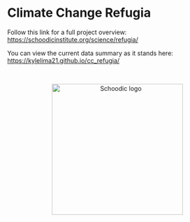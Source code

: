 # Climate Change Refugia

Follow this link for a full project overview: https://schoodicinstitute.org/science/refugia/

You can view the current data summary as it stands here: https://kylelima21.github.io/cc_refugia/


<br>

<p align="center">
  <img src="https://github.com/Kylelima21/r_workshop/assets/97795211/f60eaa04-faeb-490d-8997-3bd7a9aafd5a" alt="Schoodic logo" width="300px" margin-left="auto" margin-right="auto"/>
</p>
